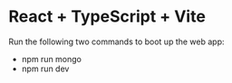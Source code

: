 # React + TypeScript + Vite

Run the following two commands to boot up the web app:
- npm run mongo
- npm run dev

